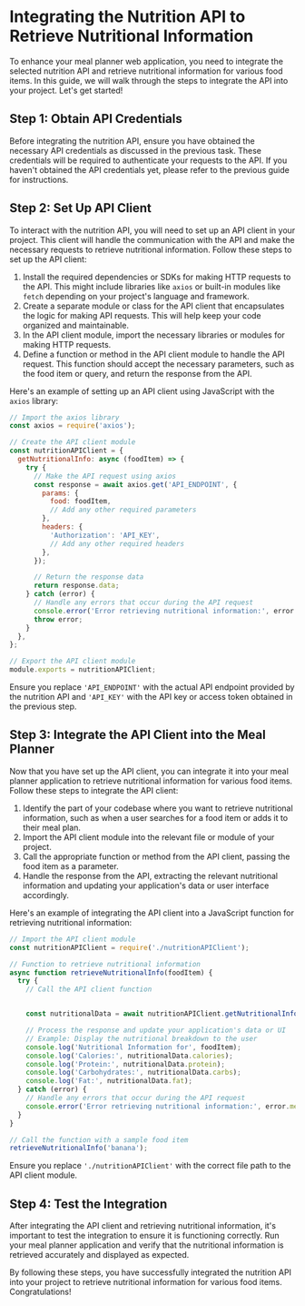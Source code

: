# Integrating the Nutrition API to Retrieve Nutritional Information

To enhance your meal planner web application, you need to integrate the selected nutrition API and retrieve nutritional information for various food items. In this guide, we will walk through the steps to integrate the API into your project. Let's get started!

## Step 1: Obtain API Credentials

Before integrating the nutrition API, ensure you have obtained the necessary API credentials as discussed in the previous task. These credentials will be required to authenticate your requests to the API. If you haven't obtained the API credentials yet, please refer to the previous guide for instructions.

## Step 2: Set Up API Client

To interact with the nutrition API, you will need to set up an API client in your project. This client will handle the communication with the API and make the necessary requests to retrieve nutritional information. Follow these steps to set up the API client:

1. Install the required dependencies or SDKs for making HTTP requests to the API. This might include libraries like `axios` or built-in modules like `fetch` depending on your project's language and framework.
2. Create a separate module or class for the API client that encapsulates the logic for making API requests. This will help keep your code organized and maintainable.
3. In the API client module, import the necessary libraries or modules for making HTTP requests.
4. Define a function or method in the API client module to handle the API request. This function should accept the necessary parameters, such as the food item or query, and return the response from the API.

Here's an example of setting up an API client using JavaScript with the `axios` library:

```javascript
// Import the axios library
const axios = require('axios');

// Create the API client module
const nutritionAPIClient = {
  getNutritionalInfo: async (foodItem) => {
    try {
      // Make the API request using axios
      const response = await axios.get('API_ENDPOINT', {
        params: {
          food: foodItem,
          // Add any other required parameters
        },
        headers: {
          'Authorization': 'API_KEY',
          // Add any other required headers
        },
      });

      // Return the response data
      return response.data;
    } catch (error) {
      // Handle any errors that occur during the API request
      console.error('Error retrieving nutritional information:', error.message);
      throw error;
    }
  },
};

// Export the API client module
module.exports = nutritionAPIClient;
```

Ensure you replace `'API_ENDPOINT'` with the actual API endpoint provided by the nutrition API and `'API_KEY'` with the API key or access token obtained in the previous step.

## Step 3: Integrate the API Client into the Meal Planner

Now that you have set up the API client, you can integrate it into your meal planner application to retrieve nutritional information for various food items. Follow these steps to integrate the API client:

1. Identify the part of your codebase where you want to retrieve nutritional information, such as when a user searches for a food item or adds it to their meal plan.
2. Import the API client module into the relevant file or module of your project.
3. Call the appropriate function or method from the API client, passing the food item as a parameter.
4. Handle the response from the API, extracting the relevant nutritional information and updating your application's data or user interface accordingly.

Here's an example of integrating the API client into a JavaScript function for retrieving nutritional information:

```javascript
// Import the API client module
const nutritionAPIClient = require('./nutritionAPIClient');

// Function to retrieve nutritional information
async function retrieveNutritionalInfo(foodItem) {
  try {
    // Call the API client function


    const nutritionalData = await nutritionAPIClient.getNutritionalInfo(foodItem);

    // Process the response and update your application's data or UI
    // Example: Display the nutritional breakdown to the user
    console.log('Nutritional Information for', foodItem);
    console.log('Calories:', nutritionalData.calories);
    console.log('Protein:', nutritionalData.protein);
    console.log('Carbohydrates:', nutritionalData.carbs);
    console.log('Fat:', nutritionalData.fat);
  } catch (error) {
    // Handle any errors that occur during the API request
    console.error('Error retrieving nutritional information:', error.message);
  }
}

// Call the function with a sample food item
retrieveNutritionalInfo('banana');
```

Ensure you replace `'./nutritionAPIClient'` with the correct file path to the API client module.

## Step 4: Test the Integration

After integrating the API client and retrieving nutritional information, it's important to test the integration to ensure it is functioning correctly. Run your meal planner application and verify that the nutritional information is retrieved accurately and displayed as expected.

By following these steps, you have successfully integrated the nutrition API into your project to retrieve nutritional information for various food items. Congratulations!
